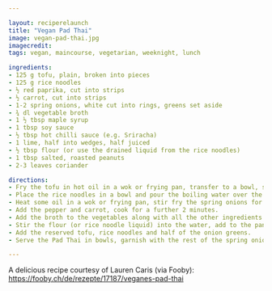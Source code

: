 ```yaml
---

layout: reciperelaunch
title: "Vegan Pad Thai"
image: vegan-pad-thai.jpg
imagecredit: 
tags: vegan, maincourse, vegetarian, weeknight, lunch

ingredients:
- 125 g tofu, plain, broken into pieces
- 125 g rice noodles
- ½ red paprika, cut into strips
- ½ carrot, cut into strips
- 1-2 spring onions, white cut into rings, greens set aside
- ¾ dl vegetable broth
- 1 ½ tbsp maple syrup
- 1 tbsp soy sauce
- ½ tbsp hot chilli sauce (e.g. Sriracha)
- 1 lime, half into wedges, half juiced
- ½ tbsp flour (or use the drained liquid from the rice noodles)
- 1 tbsp salted, roasted peanuts
- 2-3 leaves coriander

directions:
- Fry the tofu in hot oil in a wok or frying pan, transfer to a bowl, set aside. 
- Place the rice noodles in a bowl and pour the boiling water over the top, cover and leave to absorb for approx. 10 minutes, drain, set aside. Keep a little of the drained liquid for the sauce if not using flour.
- Heat some oil in a wok or frying pan, stir fry the spring onions for approx. 1 minute.
- Add the pepper and carrot, cook for a further 2 minutes.
- Add the broth to the vegetables along with all the other ingredients up to and including the lime juice, bring to the boil. 
- Stir the flour (or rice noodle liquid) into the water, add to the pan, bring to the boil, simmer for several minutes. 
- Add the reserved tofu, rice noodles and half of the onion greens.
- Serve the Pad Thai in bowls, garnish with the rest of the spring onions, lime wedges, peanuts and coriander.

---
```


A delicious recipe courtesy of Lauren Caris (via Fooby): https://fooby.ch/de/rezepte/17187/veganes-pad-thai